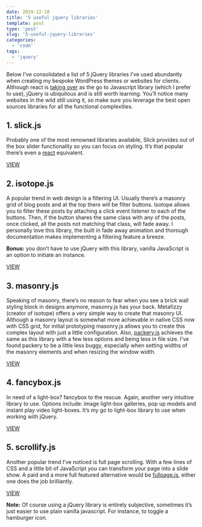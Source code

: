 ```yaml
---
date: 2019-12-10
title: '5 useful jquery libraries'
template: post
type: 'post'
slug: '5-useful-jquery-libraries'
categories:
  - 'code'
tags:
  - 'jquery'
---
```


Below I’ve consolidated a list of 5 jQuery libraries I’ve used abundantly when creating my bespoke WordPress themes or websites for clients. Although react is [taking over](https://trends.google.com/trends/explore?date=today%205-y&geo=US&q=react,jquery) as the go to Javascript library (which I prefer to use), jQuery is ubiquitous and is still worth learning. You’ll notice many websites in the wild still using it, so make sure you leverage the best open sources libraries for all the functional complexities.

1\. slick.js
------------

Probably one of the most renowned libraries available, Slick provides out of the box slider functionality so you can focus on styling. It’s that popular there’s even a [react](https://github.com/akiran/react-slick) equivalent.

<a class="btn-link" href="https://kenwheeler.github.io/slick/">VIEW</a>

2\. isotope.js
--------------

A popular trend in web design is a filtering UI. Usually there’s a masonry grid of blog posts and at the top there will be filter buttons. Isotope allows you to filter these posts by attaching a click event listener to each of the buttons. Then, if the button shares the same class with any of the posts, once clicked, all the posts not matching that class, will fade away. I personally love this library, the built in fade away animation and thorough documentation makes implementing a filtering feature a breeze.

**Bonus:** you don’t have to use jQuery with this library, vanilla JavaScript is an option to initiate an instance.

<a class="btn-link" href="https://isotope.metafizzy.co/">VIEW</a>

3\. masonry.js
--------------

Speaking of masonry, there’s no reason to fear when you see a brick wall styling block in designs anymore, masonry.js has your back. Metafizzy (creator of isotope) offers a very simple way to create that masonry UI. Although a masonry layout is somewhat more achievable in native CSS now with CSS grid, for initial prototyping masonry.js allows you to create this complex layout with just a little configuration. Also, [packery.js](https://packery.metafizzy.co/) achieves the same as this library with a few less options and being less in file size. I’ve found packery to be a little less buggy, especially when setting widths of the masonry elements and when resizing the window width.

<a class="btn-link" href="https://masonry.desandro.com/">VIEW</a>

4\. fancybox.js
---------------

In need of a light-box? fancybox to the rescue. Again, another very intuitive library to use. Options include: image light-box galleries, pop up models and instant play video light-boxes. It’s my go to light-box library to use when working with jQuery.

<a class="btn-link" href="http://fancyapps.com/fancybox/3/">VIEW</a>

5\. scrollify.js
----------------

Another popular trend I’ve noticed is full page scrolling. With a few lines of CSS and a little bit of JavaScript you can transform your page into a slide show. A paid and a more full featured alternative would be [fullpage.js](https://alvarotrigo.com/fullPage/), either one does the job brilliantly.

<a class="btn-link" href="https://projects.lukehaas.me/scrollify/#home">VIEW</a>

**Note:** Of course using a jQuery library is entirely subjective, sometimes it’s just easier to use plain vanilla javascript. For instance, to toggle a hamburger icon.